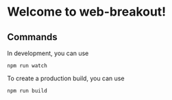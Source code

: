 # Welcome to web-breakout!

## Commands

In development, you can use 

```
npm run watch
```

To create a production build, you can use

```
npm run build
```
